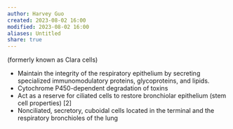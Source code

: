 ```yaml
---
author: Harvey Guo
created: 2023-08-02 16:00
modified: 2023-08-02 16:00
aliases: Untitled
share: true
---
```


 (formerly known as Clara cells)
- Maintain the integrity of the respiratory epithelium by secreting specialized immunomodulatory proteins, glycoproteins, and lipids.
- Cytochrome P450-dependent degradation of toxins
- Act as a reserve for ciliated cells to restore bronchiolar epithelium (stem cell properties) [2]
- Nonciliated, secretory, cuboidal cells located in the terminal and the respiratory bronchioles of the lung


